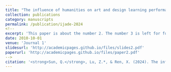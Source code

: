 ```yaml
---
title: "The influence of humanities on art and design learning performance: An empirical study"
collection: publications
category: manuscripts
permalink: /publication/ijade-2024
<!--
excerpt: 'This paper is about the number 2. The number 3 is left for future work.'
date: 2010-10-01
venue: 'Journal 1'
slidesurl: 'http://academicpages.github.io/files/slides2.pdf'
paperurl: 'http://academicpages.github.io/files/paper2.pdf'
-->
citation: '<strong>Sun, Q.</strong>, Lu, Z.*, & Ren, X. (2024). The influence of humanities on art and design learning performance: An empirical study. <I>International Journal of Art and Design Education</I>,  43, 18-36. [[Paper]]https://doi.org/10.1111/jade.12474'
---
```


